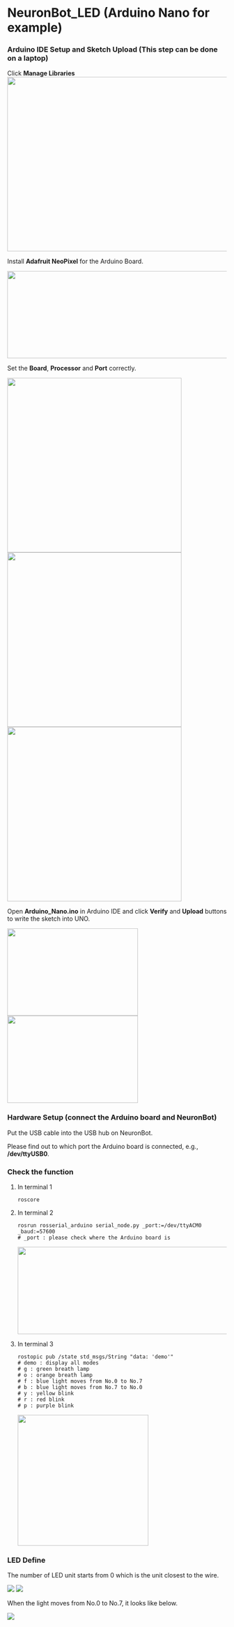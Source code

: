 # NeuronBot_LED (Arduino Nano for example)

### Arduino IDE Setup and Sketch Upload (This step can be done on a laptop)

Click **Manage Libraries**  
<img src="https://github.com/jeremylu0601/NeuronBot_LED/blob/master/images/arduino_manage_library.png" width="800" height="400">


Install **Adafruit NeoPixel** for the Arduino Board.

<img src="https://github.com/jeremylu0601/NeuronBot_LED/blob/master/images/download_adafruit.png" width="600" height="200">


Set the **Board**, **Processor** and **Port** correctly.

<img src="https://github.com/jeremylu0601/NeuronBot_LED/blob/master/images/Nano_BoardSet.png" width="400" height="400"> <img src="https://github.com/jeremylu0601/NeuronBot_LED/blob/master/images/Nano_ProcessorSet.png" width="400" height="400"> <img src="https://github.com/jeremylu0601/NeuronBot_LED/blob/master/images/Nano_PortSet.png" width="400" height="400">

Open **Arduino_Nano.ino** in Arduino IDE and click **Verify** and **Upload** buttons to write the sketch into UNO.

<img src="https://github.com/jeremylu0601/NeuronBot_LED/blob/master/images/verify.png" width="300" height="200"> <img src="https://github.com/jeremylu0601/NeuronBot_LED/blob/master/images/upload.png" width="300" height="200">

### Hardware Setup (connect the Arduino board and NeuronBot)

Put the USB cable into the USB hub on NeuronBot.

Please find out to which port the Arduino board is connected, e.g., **/dev/ttyUSB0**.  


### Check the function

1. In terminal 1
    ```
    roscore
    ```
    
2. In terminal 2
    ```
    rosrun rosserial_arduino serial_node.py _port:=/dev/ttyACM0 _baud:=57600
    # _port : please check where the Arduino board is 
    ``` 
    <img src="https://github.com/jeremylu0601/NeuronBot_LED/blob/master/images/terminal_rosserial.png" width="600" height="200">
    
3. In terminal 3
    ```
    rostopic pub /state std_msgs/String "data: 'demo'" 
    # demo : display all modes
    # g : green breath lamp
    # o : orange breath lamp
    # f : blue light moves from No.0 to No.7
    # b : blue light moves from No.7 to No.0
    # y : yellow blink
    # r : red blink
    # p : purple blink
    ``` 
    <img src="https://github.com/jeremylu0601/NeuronBot_LED/blob/master/images/demo.gif" width="300" height="300">




### LED Define

The number of LED unit starts from 0 which is the unit closest to the wire.

<img src="https://github.com/jeremylu0601/NeuronBot_LED/blob/master/images/inside_detail.png"> <img src="https://github.com/jeremylu0601/NeuronBot_LED/blob/master/images/outside_detail.png">


When the light moves from No.0 to No.7, it looks like below.


<img src="https://github.com/jeremylu0601/NeuronBot_LED/blob/master/images/no.0_to_no.7.gif">



